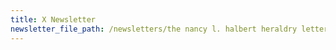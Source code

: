 ```yaml
---
title: X Newsletter
newsletter_file_path: /newsletters/the nancy l. halbert heraldry letter.pdf
---
```

